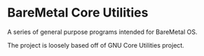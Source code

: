 BareMetal Core Utilities
========================

A series of general purpose programs intended for BareMetal OS.

The project is loosely based off of GNU Core Utilities project.

